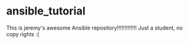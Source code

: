# ansible_tutorial
This is jeremy's awesome Ansible repository!!!!!!!!!!!!!
Just a student, no copy rights :(
